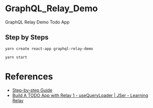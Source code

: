 # GraphQL_Relay_Demo
GraphQL Relay Demo Todo App

## Step by Steps

```
yarn create react-app graphql-relay-demo
```

```
yarn start
```

# References

- [Step-by-step Guide](https://relay.dev/docs/getting-started/step-by-step-guide/)
- [Build A TODO App with Relay 1 - useQueryLoader | JSer - Learning Relay](https://www.youtube.com/watch?v=Vo2HX86gGL8&list=PLvx8w9g4qv_oIjs-sNY5MX3tcM7Spa8qP&index=1&ab_channel=JSer)
